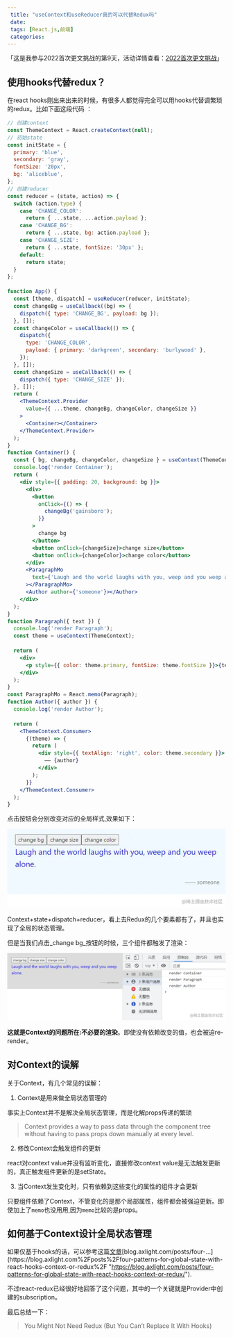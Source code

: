 ```yaml
---
 title: "useContext和useReducer真的可以代替Redux吗"
 date: 
 tags: [React.js,前端]
 categories: 
---
```


「这是我参与2022首次更文挑战的第9天，活动详情查看：[2022首次更文挑战](https://juejin.cn/post/7052884569032392740 "https://juejin.cn/post/7052884569032392740")」

使用hooks代替redux？
---------------

在react hooks刚出来出来的时候，有很多人都觉得完全可以用hooks代替调繁琐的redux。比如下面这段代码 ：

```jsx
// 创建context
const ThemeContext = React.createContext(null);
// 初始state
const initState = {
  primary: 'blue',
  secondary: 'gray',
  fontSize: '20px',
  bg: 'aliceblue',
};
// 创建reducer
const reducer = (state, action) => {
  switch (action.type) {
    case 'CHANGE_COLOR':
      return { ...state, ...action.payload };
    case 'CHANGE_BG':
      return { ...state, bg: action.payload };
    case 'CHANGE_SIZE':
      return { ...state, fontSize: '30px' };
    default:
      return state;
  }
};

function App() {
  const [theme, dispatch] = useReducer(reducer, initState);
  const changeBg = useCallback((bg) => {
    dispatch({ type: 'CHANGE_BG', payload: bg });
  }, []);
  const changeColor = useCallback(() => {
    dispatch({
      type: 'CHANGE_COLOR',
      payload: { primary: 'darkgreen', secondary: 'burlywood' },
    });
  }, []);
  const changeSize = useCallback(() => {
    dispatch({ type: 'CHANGE_SIZE' });
  }, []);
  return (
    <ThemeContext.Provider
      value={{ ...theme, changeBg, changeColor, changeSize }}
    >
      <Container></Container>
    </ThemeContext.Provider>
  );
}
function Container() {
  const { bg, changeBg, changeColor, changeSize } = useContext(ThemeContext);
  console.log('render Container');
  return (
    <div style={{ padding: 20, background: bg }}>
      <div>
        <button
          onClick={() => {
            changeBg('gainsboro');
          }}
        >
          change bg
        </button>
        <button onClick={changeSize}>change size</button>
        <button onClick={changeColor}>change color</button>
      </div>
      <ParagraphMo
        text={'Laugh and the world laughs with you, weep and you weep alone.'}
      ></ParagraphMo>
      <Author author={'someone'}></Author>
    </div>
  );
}
function Paragraph({ text }) {
  console.log('render Paragraph');
  const theme = useContext(ThemeContext);

  return (
    <div>
      <p style={{ color: theme.primary, fontSize: theme.fontSize }}>{text}</p>
    </div>
  );
}
const ParagraphMo = React.memo(Paragraph);
function Author({ author }) {
  console.log('render Author');

  return (
    <ThemeContext.Consumer>
      {(theme) => {
        return (
          <div style={{ textAlign: 'right', color: theme.secondary }}>
            —— {author}
          </div>
        );
      }}
    </ThemeContext.Consumer>
  );
}
```

点击按钮会分别改变对应的全局样式,效果如下：

![image.png](../imgs/89ff069b244a4e5d8073f425cab0a975.png)

Context+state+dispatch+reducer，看上去Redux的几个要素都有了，并且也实现了全局的状态管理。

但是当我们点击_change bg_按钮的时候，三个组件都触发了渲染：

![image.png](../imgs/751b1d25cf79455ba6d7e3edcffeda52.png)

**这就是Context的问题所在:不必要的渲染**。即使没有依赖改变的值，也会被迫re-render。

对Context的误解
-----------

关于Context，有几个常见的误解：

1.  Context是用来做全局状态管理的

事实上Context并不是解决全局状态管理，而是化解props传递的繁琐

> Context provides a way to pass data through the component tree without having to pass props down manually at every level.

2.  修改Context会触发组件的更新

react对context value并没有监听变化，直接修改context value是无法触发更新的，真正触发组件更新的是setState。

3.  当Context发生变化时，只有依赖到这些变化的属性的组件才会更新

只要组件依赖了Context，不管变化的是那个局部属性，组件都会被强迫更新。即使加上了`memo`也没用用,因为`memo`比较的是props。

如何基于Context设计全局状态管理
-------------------

如果仅基于hooks的话，可以参考这篇[文章](https://blog.axlight.com%2Fposts%2Ffour-patterns-for-global-state-with-react-hooks-context-or-redux%2F "https://blog.axlight.com/posts/four-patterns-for-global-state-with-react-hooks-context-or-redux/")[blog.axlight.com/posts/four-…](https://blog.axlight.com%2Fposts%2Ffour-patterns-for-global-state-with-react-hooks-context-or-redux%2F "https://blog.axlight.com/posts/four-patterns-for-global-state-with-react-hooks-context-or-redux/").

不过react-redux已经很好地回答了这个问题，其中的一个关键就是Provider中创建的subscription。

最后总结一下：

> You Might Not Need Redux (But You Can’t Replace It With Hooks)
